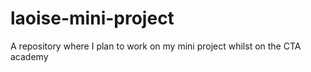 # laoise-mini-project
A repository where I plan to work on my mini project whilst on the CTA academy
